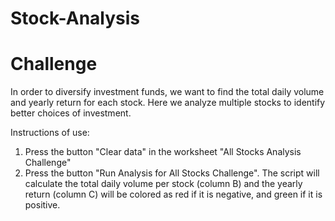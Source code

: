 # Stock-Analysis

# Challenge

In order to diversify investment funds, we want to find the total daily volume and yearly return for each stock.
Here we analyze multiple stocks to identify better choices of investment.

Instructions of use:

1) Press the button "Clear data" in the worksheet "All Stocks Analysis Challenge"
2) Press the button "Run Analysis for All Stocks Challenge". The script will calculate the total daily volume per stock (column B)
and the yearly return (column C) will be colored as red if it is negative, and green if it is positive.

